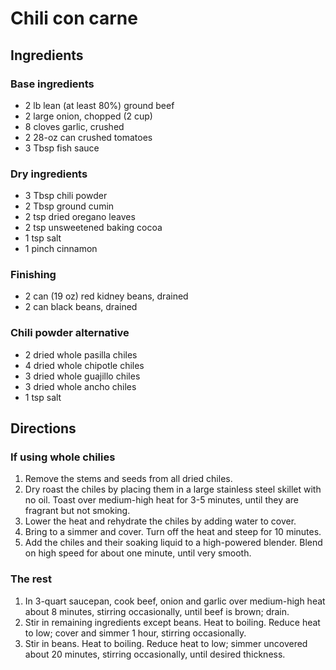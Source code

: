 Chili con carne
===============

Ingredients
-----------


### Base ingredients

- 2 lb lean (at least 80%) ground beef
- 2 large onion, chopped (2 cup)
- 8 cloves garlic, crushed
- 2 28-oz can crushed tomatoes
- 3 Tbsp fish sauce

### Dry ingredients

- 3 Tbsp chili powder
- 2 Tbsp ground cumin
- 2 tsp dried oregano leaves
- 2 tsp unsweetened baking cocoa
- 1 tsp salt
- 1 pinch cinnamon

### Finishing

- 2 can (19 oz) red kidney beans, drained
- 2 can black beans, drained

### Chili powder alternative

- 2 dried whole pasilla chiles
- 4 dried whole chipotle chiles
- 3 dried whole guajillo chiles
- 3 dried whole ancho chiles
- 1 tsp salt


Directions
----------

### If using whole chilies

1. Remove the stems and seeds from all dried chiles.
2. Dry roast the chiles by placing them in a large stainless steel skillet with no oil. Toast over medium-high heat for 3-5 minutes, until they are fragrant but not smoking.
3. Lower the heat and rehydrate the chiles by adding water to cover.
4. Bring to a simmer and cover. Turn off the heat and steep for 10 minutes.
5. Add the chiles and their soaking liquid to a high-powered blender. Blend on high speed for about one minute, until very smooth.


### The rest

1. In 3-quart saucepan, cook beef, onion and garlic over medium-high heat about 8 minutes, stirring occasionally, until beef is brown; drain.
2. Stir in remaining ingredients except beans. Heat to boiling. Reduce heat to low; cover and simmer 1 hour, stirring occasionally.
3. Stir in beans. Heat to boiling. Reduce heat to low; simmer uncovered about 20 minutes, stirring occasionally, until desired thickness.
